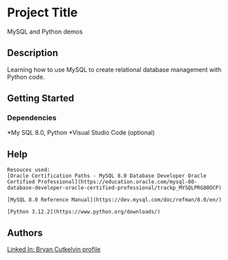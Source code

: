 # Project Title

MySQL and Python demos

## Description

Learning how to use MySQL to create relational database management with Python code.

## Getting Started

### Dependencies

*My SQL 8.0, Python
*Visual Studio Code (optional)

## Help
```
Resouces used:
[Oracle Certification Paths - MySQL 8.0 Database Developer Oracle Certified Professional](https://education.oracle.com/mysql-80-database-developer-oracle-certified-professional/trackp_MYSQLPRG80OCP)

[MySQL 8.0 Reference Manual](https://dev.mysql.com/doc/refman/8.0/en/)

[Python 3.12.2](https://www.python.org/downloads/)
```

## Authors
[Linked In: Bryan Cutkelvin profile](https://www.linkedin.com/in/bryancutkelvin)